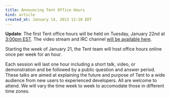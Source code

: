 ```yaml
---
title: Announcing Tent Office Hours
kind: article
created_at: January 14, 2013 12:10 EDT
---
```


**Update**: The first Tent office hours will be held on Tuesday, January 22nd at
[3:00pm EST](http://everytimezone.com/#2013-1-22,480,6be). The video stream and
IRC channel [will be available here](/officehours).

Starting the week of January 21, the Tent team will host office hours online
once per week for an hour.

Each session will last one hour including a short talk, video, or demonstration
and be followed by a public question and answer period. These talks are aimed at
explaining the future and purpose of Tent to a wide audience from new users to
experienced developers. All are welcome to attend. We will vary the time week to
week to accomodate those in different time zones.

